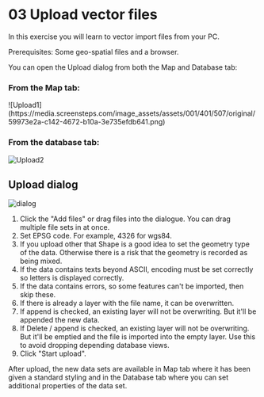 # 03 Upload vector files
In this exercise you will learn to vector import files from your PC.

Prerequisites: Some geo-spatial files and a browser.

You can open the Upload dialog from both the Map and Database tab:

### From the Map tab:
<div>![Upload1](https://media.screensteps.com/image_assets/assets/001/401/507/original/59973e2a-c142-4672-b10a-3e735efdb641.png)</div>

### From the database tab:
![Upload2](https://media.screensteps.com/image_assets/assets/001/401/505/original/30dccc80-ae6c-4d57-9e5c-055aadab2016.png)

## Upload dialog
![dialog](https://media.screensteps.com/image_assets/assets/001/401/509/original/ee0b673b-c1d6-4e7b-9d1d-854015feb470.png)

1. Click the "Add files" or drag files into the dialogue. You can drag multiple file sets in at once.   
2. Set EPSG code. For example, 4326 for wgs84.
3. If you upload other that Shape is a good idea to set the geometry type of the data. Otherwise there is a risk that the geometry is recorded as being mixed.
4. If the data contains texts beyond ASCII, encoding must be set correctly so letters is displayed correctly.
5. If the data contains errors, so some features can't be imported, then skip these.
6. If there is already a layer with the file name, it can be overwritten.
7. If append is checked, an existing layer will not be overwriting. But it'll be appended the new data.
8. If Delete / append is checked, an existing layer will not be overwriting. But it'll be emptied and the file is imported into the empty layer. Use this to avoid dropping depending database views.
9. Click "Start upload".

After upload, the new data sets are available in Map tab where it has been given a standard styling and in the Database tab where you can set additional properties of the data set.

